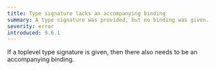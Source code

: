 ```yaml
---
title: Type signature lacks an accompanying binding
summary: A type signature was provided, but no binding was given.
severity: error
introduced: 9.6.1
---
```


If a toplevel type signature is given, then there also needs to be an accompanying binding.